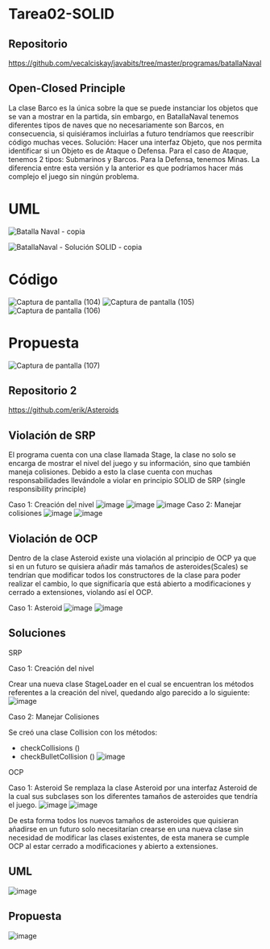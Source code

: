 # Tarea02-SOLID

## Repositorio 

https://github.com/vecalciskay/javabits/tree/master/programas/batallaNaval

## Open-Closed Principle

La clase Barco es la única sobre la que se puede instanciar los objetos que se van a mostrar en la partida, sin embargo, en BatallaNaval tenemos diferentes tipos de naves que no necesariamente son Barcos, en consecuencia, si quisiéramos incluirlas a futuro tendríamos que reescribir código muchas veces.
Solución:
Hacer una interfaz Objeto, que nos permita identificar si un Objeto es de Ataque o Defensa. Para el caso de Ataque, tenemos 2 tipos: Submarinos y Barcos. Para la Defensa, tenemos Minas. La diferencia entre esta versión y la anterior es que podríamos hacer más complejo el juego sin ningún problema.

# UML

![Batalla Naval - copia](https://user-images.githubusercontent.com/33163800/123380881-9c879600-d555-11eb-9645-47f3d90511d1.png)


![BatallaNaval - Solución SOLID - copia](https://user-images.githubusercontent.com/33163800/123381033-cccf3480-d555-11eb-9674-bdb6fd0a8b2f.png)

# Código

![Captura de pantalla (104)](https://user-images.githubusercontent.com/33163800/123381372-46ffb900-d556-11eb-8ec2-6bf009bdd734.png)
![Captura de pantalla (105)](https://user-images.githubusercontent.com/33163800/123381376-47984f80-d556-11eb-9231-f3ded444658e.png)
![Captura de pantalla (106)](https://user-images.githubusercontent.com/33163800/123381379-4830e600-d556-11eb-8163-269378013088.png)

# Propuesta


![Captura de pantalla (107)](https://user-images.githubusercontent.com/33163800/123382202-474c8400-d557-11eb-956c-be786bfd601f.png)

## Repositorio 2

https://github.com/erik/Asteroids

## Violación de SRP

El programa cuenta con una clase llamada Stage, la clase no solo se encarga de mostrar el nivel del juego y su información, sino que también maneja colisiones.
Debido a esto la clase cuenta con muchas responsabilidades llevándole a violar en principio SOLID de SRP (single responsibility principle)

Caso 1: Creación del nivel
![image](https://user-images.githubusercontent.com/70679514/123452638-383ff300-d5a4-11eb-9a11-0137b0e07ba4.png)
![image](https://user-images.githubusercontent.com/70679514/123452651-3b3ae380-d5a4-11eb-9034-101660c14279.png)
![image](https://user-images.githubusercontent.com/70679514/123452660-3e35d400-d5a4-11eb-8fb2-e460988fec2d.png)
Caso 2: Manejar colisiones
![image](https://user-images.githubusercontent.com/70679514/123452685-44c44b80-d5a4-11eb-8a0c-eecd913bdb1f.png)
![image](https://user-images.githubusercontent.com/70679514/123452692-48f06900-d5a4-11eb-8029-a6bc42c47388.png)

## Violación de OCP

Dentro de la clase Asteroid existe una violación al principio de OCP ya que si en un futuro se quisiera añadir más tamaños de asteroides(Scales) se tendrían que modificar todos los constructores de la clase para poder realizar el cambio, lo que significaría que está abierto a modificaciones y cerrado a extensiones, violando así el OCP.

Caso 1: Asteroid
![image](https://user-images.githubusercontent.com/70679514/123452817-6ae9eb80-d5a4-11eb-9ba3-d57b270ed3a5.png)
![image](https://user-images.githubusercontent.com/70679514/123452835-6f160900-d5a4-11eb-96bc-fe2ddabc1b43.png)

## Soluciones

SRP

Caso 1: Creación del nivel

Crear una nueva clase StageLoader en el cual se encuentran los métodos referentes a la creación del nivel, quedando algo parecido a lo siguiente:
![image](https://user-images.githubusercontent.com/70679514/123452920-85bc6000-d5a4-11eb-96c9-ed03ddc19aa5.png)

Caso 2: Manejar Colisiones

Se creó una clase Collision con los métodos:
-	checkCollisions ()
-	checkBulletCollision ()
![image](https://user-images.githubusercontent.com/70679514/123452975-966cd600-d5a4-11eb-8bab-b76bb6b73083.png)

OCP

Caso 1: Asteroid
Se remplaza la clase Asteroid por una interfaz Asteroid de la cual sus subclases son los diferentes tamaños de asteroides que tendría el juego.
![image](https://user-images.githubusercontent.com/70679514/123453027-a5ec1f00-d5a4-11eb-9ddd-a41ec1fb09e9.png)
![image](https://user-images.githubusercontent.com/70679514/123453034-a7b5e280-d5a4-11eb-962b-9f3a1dabe81d.png)

De esta forma todos los nuevos tamaños de asteroides que quisieran añadirse en un futuro solo necesitarían crearse en una nueva clase sin necesidad de modificar las clases existentes, de esta manera se cumple OCP al estar cerrado a modificaciones y abierto a extensiones.

## UML
![image](https://user-images.githubusercontent.com/70679514/123453085-b7352b80-d5a4-11eb-8ad1-fa6cb66be84d.png)

## Propuesta 
![image](https://user-images.githubusercontent.com/70679514/123453112-c0be9380-d5a4-11eb-843b-38829d02cb2c.png)





